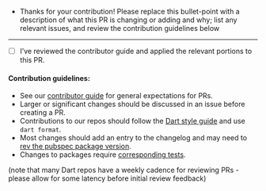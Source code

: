 - Thanks for your contribution! Please replace this bullet-point with a description of what this PR is changing or adding and why; list any relevant issues, and review the contribution guidelines below

---

- [ ] I’ve reviewed the contributor guide and applied the relevant portions to this PR.

#### Contribution guidelines:

- See our [contributor guide](https://github.com/dart-lang/.github/blob/main/CONTRIBUTING.md) for general expectations for PRs.
- Larger or significant changes should be discussed in an issue before creating a PR.
- Contributions to our repos should follow the [Dart style guide](https://dart.dev/guides/language/effective-dart) and use `dart format`.
- Most changes should add an entry to the changelog and may need to [rev the pubspec package version](https://github.com/dart-lang/sdk/wiki/External-Package-Maintenance#making-a-change).
- Changes to packages require [corresponding tests](https://github.com/dart-lang/.github/blob/main/CONTRIBUTING.md#Testing).

(note that many Dart repos have a weekly cadence for reviewing PRs - please allow for some latency before initial review feedback)
